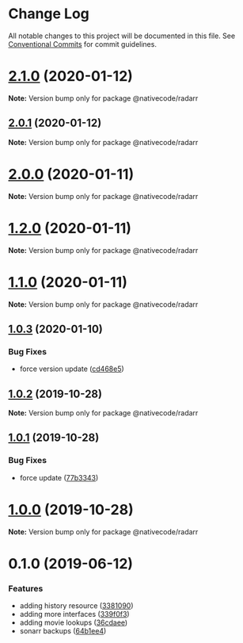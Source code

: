 # Change Log

All notable changes to this project will be documented in this file.
See [Conventional Commits](https://conventionalcommits.org) for commit guidelines.

# [2.1.0](https://git.nativecode.net/nativecode/media-clients/compare/@nativecode/radarr@2.1.0-next.0...@nativecode/radarr@2.1.0) (2020-01-12)

**Note:** Version bump only for package @nativecode/radarr





## [2.0.1](https://git.nativecode.net/nativecode/media-clients/compare/@nativecode/radarr@2.0.1-next.0...@nativecode/radarr@2.0.1) (2020-01-12)

**Note:** Version bump only for package @nativecode/radarr





# [2.0.0](https://git.nativecode.net/nativecode/media-clients/compare/@nativecode/radarr@2.0.0-next.3...@nativecode/radarr@2.0.0) (2020-01-11)

**Note:** Version bump only for package @nativecode/radarr





# [1.2.0](https://git.nativecode.net/nativecode/media-clients/compare/@nativecode/radarr@1.2.0-next.0...@nativecode/radarr@1.2.0) (2020-01-11)

**Note:** Version bump only for package @nativecode/radarr





# [1.1.0](https://git.nativecode.net/nativecode/media-clients/compare/@nativecode/radarr@1.1.0-next.2...@nativecode/radarr@1.1.0) (2020-01-11)

**Note:** Version bump only for package @nativecode/radarr





## [1.0.3](https://git.nativecode.net/nativecode/media-clients/compare/@nativecode/radarr@1.0.3-next.1...@nativecode/radarr@1.0.3) (2020-01-10)


### Bug Fixes

* force version update ([cd468e5](https://git.nativecode.net/nativecode/media-clients/commits/cd468e5c7e9c4fdc553465865aaaba706d375e12))





## [1.0.2](https://git.nativecode.net/nativecode/media-clients/compare/@nativecode/radarr@1.0.2-next.0...@nativecode/radarr@1.0.2) (2019-10-28)

**Note:** Version bump only for package @nativecode/radarr





## [1.0.1](https://git.nativecode.net/nativecode/media-clients/compare/@nativecode/radarr@1.0.0...@nativecode/radarr@1.0.1) (2019-10-28)


### Bug Fixes

* force update ([77b3343](https://git.nativecode.net/nativecode/media-clients/commits/77b33435d5b1a7a1c76d74ad085cf8c9940b0ec8))





# [1.0.0](https://git.nativecode.net/nativecode/media-clients/compare/@nativecode/radarr@1.0.0-next.2...@nativecode/radarr@1.0.0) (2019-10-28)

**Note:** Version bump only for package @nativecode/radarr





# 0.1.0 (2019-06-12)


### Features

* adding history resource ([3381090](https://git.nativecode.net/nativecode/media-clients/commits/3381090))
* adding more interfaces ([339f0f3](https://git.nativecode.net/nativecode/media-clients/commits/339f0f3))
* adding movie lookups ([36cdaee](https://git.nativecode.net/nativecode/media-clients/commits/36cdaee))
* sonarr backups ([64b1ee4](https://git.nativecode.net/nativecode/media-clients/commits/64b1ee4))
